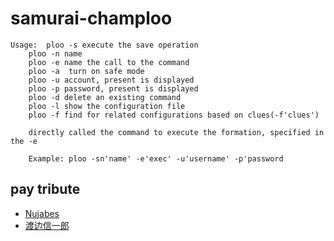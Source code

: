 # samurai-champloo

```
Usage:  ploo -s execute the save operation
	ploo -n name
	ploo -e name the call to the command
	ploo -a  turn on safe mode
	ploo -u account, present is displayed
	ploo -p password, present is displayed
	ploo -d delete an existing command
	ploo -l show the configuration file
	ploo -f find for related configurations based on clues(-f'clues')
	
	directly called the command to execute the formation, specified in the -e
	
	Example: ploo -sn'name' -e'exec' -u'username' -p'password
```

## pay tribute
- [Nujabes](https://music.douban.com/review/3119750/ "Nujabes")
- [渡边信一郎](https://zh.wikipedia.org/wiki/%E6%B8%A1%E8%BE%B9%E4%BF%A1%E4%B8%80%E9%83%8E)
